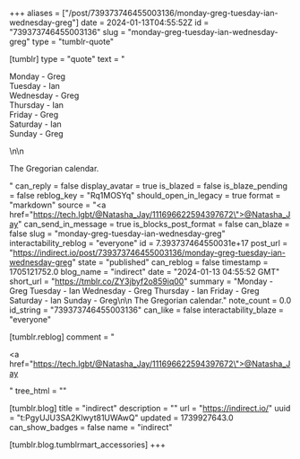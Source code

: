 +++
aliases = ["/post/739373746455003136/monday-greg-tuesday-ian-wednesday-greg"]
date = 2024-01-13T04:55:52Z
id = "739373746455003136"
slug = "monday-greg-tuesday-ian-wednesday-greg"
type = "tumblr-quote"

[tumblr]
type = "quote"
text = "<p>Monday - Greg<br/>Tuesday - Ian<br/>Wednesday - Greg<br/>Thursday - Ian<br/>Friday - Greg<br/>Saturday - Ian<br/>Sunday - Greg</p>\n\n<p>The Gregorian calendar.</p>"
can_reply = false
display_avatar = true
is_blazed = false
is_blaze_pending = false
reblog_key = "Rq1MOSYq"
should_open_in_legacy = true
format = "markdown"
source = "<a href=\"https://tech.lgbt/@Natasha_Jay/111696622594397672\">@Natasha_Jay</a>"
can_send_in_message = true
is_blocks_post_format = false
can_blaze = false
slug = "monday-greg-tuesday-ian-wednesday-greg"
interactability_reblog = "everyone"
id = 7.393737464550031e+17
post_url = "https://indirect.io/post/739373746455003136/monday-greg-tuesday-ian-wednesday-greg"
state = "published"
can_reblog = false
timestamp = 1705121752.0
blog_name = "indirect"
date = "2024-01-13 04:55:52 GMT"
short_url = "https://tmblr.co/ZY3jbyf2o859iq00"
summary = "Monday - Greg Tuesday - Ian Wednesday - Greg Thursday - Ian Friday - Greg Saturday - Ian Sunday - Greg\n\n The Gregorian calendar."
note_count = 0.0
id_string = "739373746455003136"
can_like = false
interactability_blaze = "everyone"

[tumblr.reblog]
comment = "<p><a href=\"https://tech.lgbt/@Natasha_Jay/111696622594397672\">@Natasha_Jay</a></p>"
tree_html = ""

[tumblr.blog]
title = "indirect"
description = ""
url = "https://indirect.io/"
uuid = "t:PgyUJU3SA2Klwyt81UWAwQ"
updated = 1739927643.0
can_show_badges = false
name = "indirect"

[tumblr.blog.tumblrmart_accessories]
+++
